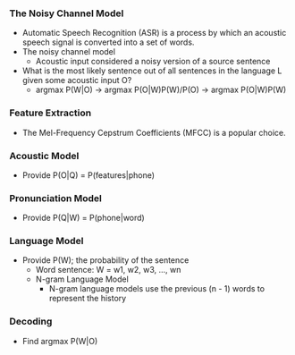 ### The Noisy Channel Model

* Automatic Speech Recognition (ASR) is a process by which an acoustic speech signal is converted into a set of words.
* The noisy channel model
    * Acoustic input considered a noisy version of a source sentence
* What is the most likely sentence out of all sentences in the language L given some acoustic input O?
  * argmax P(W|O) → argmax P(O|W)P(W)/P(O) → argmax P(O|W)P(W)

### Feature Extraction

* The Mel-Frequency Cepstrum Coefficients (MFCC) is a popular choice.

### Acoustic Model

* Provide P(O|Q) = P(features|phone)

### Pronunciation Model

* Provide P(Q|W) = P(phone|word)

### Language Model

* Provide P(W); the probability of the sentence
   * Word sentence: W = w1, w2, w3, ..., wn
   * N-gram Language Model
       * N-gram language models use the previous (n - 1) words to represent the history

### Decoding

* Find argmax P(W|O)
